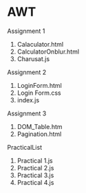 ﻿# AWT
Assignment 1

1. Calaculator.html
2. CalculatorOnblur.html
3. Charusat.js

Assignment 2

1. LoginForm.html
2. Login Form.css
3. index.js

Assignment 3

1. DOM_Table.htm
2. Pagination.html


PracticalList

1. Practical 1.js
2. Practical 2.js
3. Practical 3.js
4. Practical 4.js
